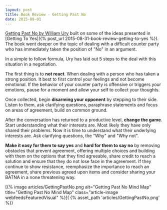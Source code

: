 ```yaml
---
layout: post
title: Book Review - Getting Past No
date: 2015-09-01
---
```


[Getting Past No by William
Ury](http://www.amazon.com/Getting-Past-Negotiating-Difficult-Situations/dp/0553371312)
built on some of the ideas presented in [Getting To Yes]({% post_url 2015-08-31-book-review-getting-to-yes %}).
The book went deeper on the topic of
dealing with a difficult counter party who has immediately taken the position
of "No" in an argument.

<!--more-->

In a simple to follow formula, Ury has laid out 5 steps to the deal with this
situation in a negotiation.

The first thing is to **not react**. When dealing with a person who has taken a
strong position. It best to first control your feelings and not become
emotional. If the behavior of your counter party is offensive or triggers your
emotions, pause for a moment and allow your self to collect your thoughts.

Once collected, begin **disarming your opponent** by stepping to their side.
Listen to them, ask clarifying questions, paraphrase statements and focus on
areas of agreement, build on common ground.

After the conversation has returned to a productive level, **change the game**.
Start understanding what their interests are. Most likely they have only
shared their problems. Now it is time to understand what their underlying
interests are. Ask clarifying questions, the "Why" and "Why not".

**Make it easy for them to say yes** and **hard for them to say no** by
removing obstacles that prevent agreement, offering multiple choices and
building with them on the options that they find agreeable, share credit to
reach a solution and ensure that they do not lose face in the agreement. If
they continue to show resistance, reemphasize the importance to reach an
agreement, share previous agreed upon items and consider sharing your BATNA in
a none threatening way.

[{% image articles/GettingPastNo.png alt="Getting Past No Mind Map" title="Getting Past No Mind Map" class="article-image webfeedsFeaturedVisual" %}](
{% asset_path 'articles/GettingPastNo.png' %})
